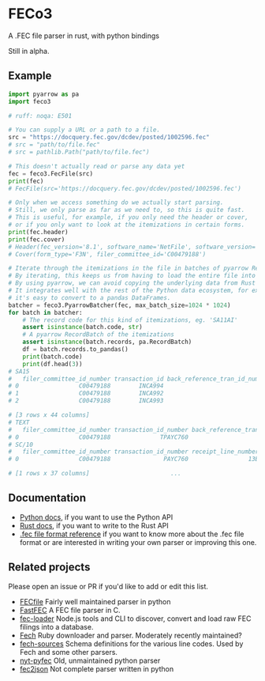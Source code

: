 # FECo3

A .FEC file parser in rust, with python bindings

Still in alpha.

## Example

```python
import pyarrow as pa
import feco3

# ruff: noqa: E501

# You can supply a URL or a path to a file.
src = "https://docquery.fec.gov/dcdev/posted/1002596.fec"
# src = "path/to/file.fec"
# src = pathlib.Path("path/to/file.fec")

# This doesn't actually read or parse any data yet
fec = feco3.FecFile(src)
print(fec)
# FecFile(src='https://docquery.fec.gov/dcdev/posted/1002596.fec')

# Only when we access something do we actually start parsing.
# Still, we only parse as far as we need to, so this is quite fast.
# This is useful, for example, if you only need the header or cover,
# or if you only want to look at the itemizations in certain forms.
print(fec.header)
print(fec.cover)
# Header(fec_version='8.1', software_name='NetFile', software_version='199199', report_id=None, report_number='0')
# Cover(form_type='F3N', filer_committee_id='C00479188')

# Iterate through the itemizations in the file in batches of pyarrow RecordBatches.
# By iterating, this keeps us from having to load the entire file into memory.
# By using pyarrow, we can avoid copying the underlying data from Rust to Python.
# It integrates well with the rest of the Python data ecosystem, for example
# it's easy to convert to a pandas DataFrames.
batcher = feco3.PyarrowBatcher(fec, max_batch_size=1024 * 1024)
for batch in batcher:
    # The record code for this kind of itemizations, eg. 'SA11AI'
    assert isinstance(batch.code, str)
    # A pyarrow RecordBatch of the itemizations
    assert isinstance(batch.records, pa.RecordBatch)
    df = batch.records.to_pandas()
    print(batch.code)
    print(df.head(3))
# SA15
#   filer_committee_id_number transaction_id back_reference_tran_id_number back_reference_sched_name  ... conduit_zip_code memo_code memo_text_description reference_code
# 0                 C00479188        INCA994                                                          ...
# 1                 C00479188        INCA992                                                          ...
# 2                 C00479188        INCA993                                                          ...

# [3 rows x 44 columns]
# TEXT
#   filer_committee_id_number transaction_id_number back_reference_tran_id_number back_reference_sched_form_name            text
# 0                 C00479188              TPAYC760                       PAYC760                          SC/10  PERSONAL FUNDS
# SC/10
#   filer_committee_id_number transaction_id_number receipt_line_number entity_type  ... lender_candidate_state lender_candidate_district memo_code memo_text_description
# 0                 C00479188               PAYC760                 13B         CAN  ...

# [1 rows x 37 columns]                       ...

```

## Documentation

- [Python docs](https://nickcrews.github.io/feco3/), if you want to use the Python API
- [Rust docs](https://docs.rs/feco3), if you want to write to the Rust API
- [.fec file format reference](https://github.com/NickCrews/feco3/wiki/.fec-File-Format)
  if you want to know more about the .fec file format or are interested in writing
  your own parser or improving this one.

## Related projects

Please open an issue or PR if you'd like to add or edit this list.

- [FECfile](https://github.com/esonderegger/fecfile)
  Fairly well maintained parser in python
- [FastFEC](https://github.com/washingtonpost/FastFEC)
  A FEC file parser in C.
- [fec-loader](https://github.com/PublicI/fec-loader)
  Node.js tools and CLI to discover, convert and load raw FEC filings into a database.
- [Fech](https://github.com/dwillis/Fech)
  Ruby downloader and parser. Moderately recently maintained?
- [fech-sources](https://github.com/dwillis/fech-sources)
  Schema definitions for the various line codes. Used by Fech and some other parsers.
- [nyt-pyfec](https://github.com/newsdev/nyt-pyfec)
  Old, unmaintained python parser
- [fec2json](https://github.com/newsdev/fec2json)
  Not complete parser written in python
